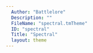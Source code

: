 ```yaml
---
  Author: "Battlelore"
  Description: ""
  FileName: "spectral.tmTheme"
  ID: "spectral"
  Title: "Spectral"
  layout: theme
---
```

  